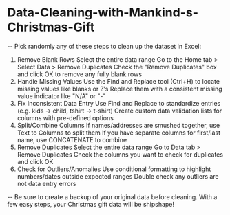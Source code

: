 # Data-Cleaning-with-Mankind-s-Christmas-Gift

-- Pick randomly any of these steps to clean up the dataset in Excel:
1.	Remove Blank Rows
Select the entire data range Go to the Home tab > Select Data > Remove Duplicates Check the "Remove Duplicates" box and click OK to remove any fully blank rows
2.	Handle Missing Values
Use the Find and Replace tool (Ctrl+H) to locate missing values like blanks or ?'s Replace them with a consistent missing value indicator like "N/A" or "-"
3.	Fix Inconsistent Data Entry
Use Find and Replace to standardize entries (e.g. kids -> child, tshirt -> t-shirt) Create custom data validation lists for columns with pre-defined options
4.	Split/Combine Columns
If names/addresses are smushed together, use Text to Columns to split them If you have separate columns for first/last name, use CONCATENATE to combine
5.	Remove Duplicates
Select the entire data range Go to Data tab > Remove Duplicates Check the columns you want to check for duplicates and click OK
6.	Check for Outliers/Anomalies
Use conditional formatting to highlight numbers/dates outside expected ranges Double check any outliers are not data entry errors

-- Be sure to create a backup of your original data before cleaning. With a few easy steps, your Christmas gift data will be shipshape!

